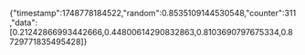 {"timestamp":1748778184522,"random":0.8535109144530548,"counter":311,"data":[0.21242866993442666,0.44800614290832863,0.8103690797675334,0.8729771835495428]}

